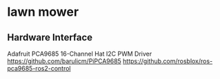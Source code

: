 # lawn mower

## Hardware Interface
Adafruit PCA9685 16-Channel Hat I2C PWM Driver
https://github.com/barulicm/PiPCA9685
https://github.com/rosblox/ros-pca9685-ros2-control
